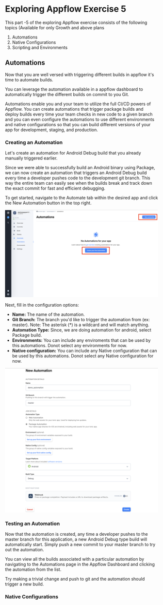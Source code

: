 # Exploring Appflow Exercise 5 

This part -5 of the exploring Appflow exercise consists of the following topics (Available for only Growth and above plans

1. Automations
2. Native Configurations
3. Scripting and Environments

## Automations
Now that you are well versed with triggering different builds in appflow it's time to automate builds.

You can leverage the automation available in a appflow dashboard to automatically trigger the different builds on commit to you Git.

Automations enable you and your team to utilize the full CI/CD powers of Appflow. You can create automations that trigger package builds and deploy builds every time your team checks in new code to a given branch and you can even configure the automations to use different environments and native configurations so that you can build different versions of your app for development, staging, and production.

### Creating an Automation
Let's create an automation for Android Debug build that you already manually triggered earlier.

Since we were able to successfully build an Android binary using Package, we can now create an automation that triggers an Android Debug build every time a developer pushes code to the development git branch. This way the entire team can easily see when the builds break and track down the exact commit for fast and efficient debugging.

To get started, navigate to the Automate tab within the desired app and click the New Automation button in the top right.

![Appflow](images/img5_1.png)

Next, fill in the configuration options:

* **Name:** The name of the automation.
* **Git Branch:** The branch you'd like to trigger the automation from (ex: master). Note: The asterisk (\*) is a wildcard and will match anything.
* **Automation Type:**  Since, we are doing automation for android, select Package build.
* **Environments:** You can include any enviroments that can be used by this automations. Donot select any environments for now.
* **Native configuration:** You can include any Native configuration that can be used by this automations. Donot select any Native configuration for now.

![Appflow](images/img5_2.png)

### Testing an Automation

Now that the automation is created, any time a developer pushes to the master branch for this application, a new Android Debug type build will automatically start. Simply push a new commit to your master branch to try out the automation.

You can view all the builds associated with a particular automation by navigating to the Automations page in the Appflow Dashboard and clicking the automation from the list.

Try making a trivial change and push to git and the automation should trigger a new build.

### Native Configurations



